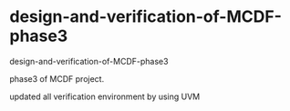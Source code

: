 # design-and-verification-of-MCDF-phase3
design-and-verification-of-MCDF-phase3

phase3 of MCDF project.

updated all verification environment by using UVM
